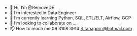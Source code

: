 - 👋 Hi, I’m @RemoveDE
- 👀 I’m interested in Data Engineer
- 🌱 I’m currently learning Python, SQL, ETL/ELT, Airflow, GCP
- 💞️ I’m looking to collaborate on ...
- 📫 How to reach me 09 3108 3914 S.tanagorn@hotmail.com

<!---
RemoveDE/RemoveDE is a ✨ special ✨ repository because its `README.md` (this file) appears on your GitHub profile.
You can click the Preview link to take a look at your changes.
--->
